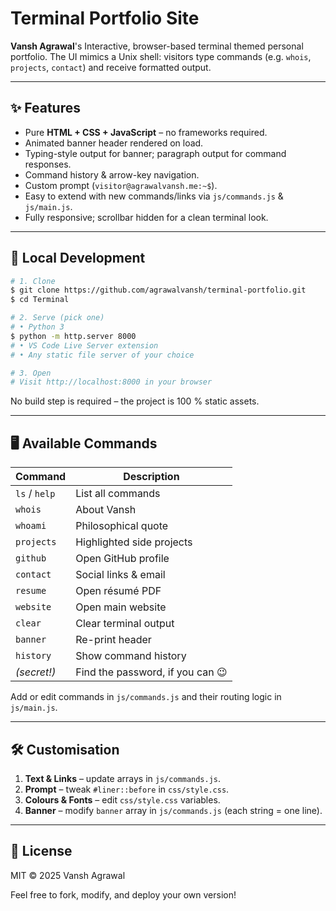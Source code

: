 # Terminal Portfolio Site

**Vansh Agrawal**'s Interactive, browser-based terminal themed personal portfolio.
The UI mimics a Unix shell: visitors type commands (e.g. `whois`, `projects`, `contact`) and receive formatted output.

---

## ✨ Features

* Pure **HTML + CSS + JavaScript** – no frameworks required.
* Animated banner header rendered on load.
* Typing-style output for banner; paragraph output for command responses.
* Command history & arrow-key navigation.
* Custom prompt (`visitor@agrawalvansh.me:~$`).
* Easy to extend with new commands/links via `js/commands.js` & `js/main.js`.
* Fully responsive; scrollbar hidden for a clean terminal look.

---

## 🔧 Local Development

```bash
# 1. Clone
$ git clone https://github.com/agrawalvansh/terminal-portfolio.git
$ cd Terminal

# 2. Serve (pick one)
# • Python 3
$ python -m http.server 8000
# • VS Code Live Server extension
# • Any static file server of your choice

# 3. Open
# Visit http://localhost:8000 in your browser
```

No build step is required – the project is 100 % static assets.

---

## 🖥️ Available Commands

| Command | Description |
|---------|-------------|
| `ls` / `help` | List all commands |
| `whois` | About Vansh |
| `whoami` | Philosophical quote |
| `projects` | Highlighted side projects |
| `github` | Open GitHub profile |
| `contact` | Social links & email |
| `resume` | Open résumé PDF |
| `website` | Open main website |
| `clear` | Clear terminal output |
| `banner` | Re-print header |
| `history` | Show command history |
| *(secret!)* | Find the password, if you can 😉 |

Add or edit commands in `js/commands.js` and their routing logic in `js/main.js`.

---

## 🛠️ Customisation

1. **Text & Links** – update arrays in `js/commands.js`.
2. **Prompt** – tweak `#liner::before` in `css/style.css`.
3. **Colours & Fonts** – edit `css/style.css` variables.
4. **Banner** – modify `banner` array in `js/commands.js` (each string = one line).

---

## 📄 License

MIT © 2025 Vansh Agrawal

Feel free to fork, modify, and deploy your own version!
